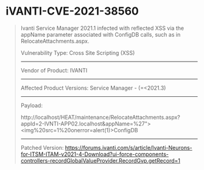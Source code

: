 # iVANTI-CVE-2021-38560
> Ivanti Service Manager 2021.1 infected with reflected XSS via the appName parameter associated with
> ConfigDB calls, such as in RelocateAttachments.aspx.
> 
> Vulnerability Type:
> Cross Site Scripting (XSS)
>
> ------------------------------------------
>
> Vendor of Product:
> IVANTI
>
> ------------------------------------------
>
> Affected Product Versions:
> Service Manager - (=<2021.3)
>
> ------------------------------------------
>
> Payload:
>
> http://localhost/HEAT/maintenance/RelocateAttachments.aspx?appId=2-IVNTI-APP02.localhost&appName=%27"><img%20src=1%20onerror=alert(1)>ConfigDB
>
> ------------------------------------------
> 
> Patched Version:
> https://forums.ivanti.com/s/article/Ivanti-Neurons-for-ITSM-ITAM-v2021-4-Download?ui-force-components-controllers-recordGlobalValueProvider.RecordGvp.getRecord=1
